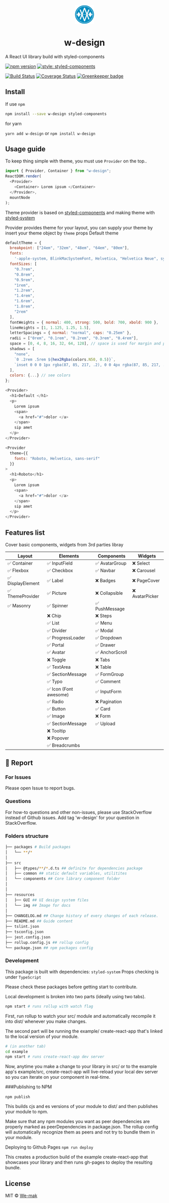 <div align="center">
 <img height="60" width="60" src="resources/img/logo.png">
 <h1>w-design</h1>
</div>

A React UI library build with styled-components

[![npm version](https://badge.fury.io/js/w-design.svg)](https://badge.fury.io/js/w-design)
[![style: styled-components](https://img.shields.io/badge/style-%F0%9F%92%85%20styled--components-orange.svg?colorB=daa357&colorA=db748e)](https://github.com/styled-components/styled-components)

[![Build Status](https://travis-ci.org/we-mak/w-design.svg?branch=master)](https://travis-ci.org/we-mak/w-design)
[![Coverage Status](https://coveralls.io/repos/github/we-mak/w-design/badge.svg?branch=master)](https://coveralls.io/github/we-mak/w-design?branch=master)
[![Greenkeeper badge](https://badges.greenkeeper.io/we-mak/w-design.svg)](https://greenkeeper.io/)

## Install

If use `npm`

```sh
npm install --save w-design styled-components
```

for yarn

`yarn add w-design` or `npm install w-design`

## Usage guide

To keep thing simple with theme, you must use `Provider` on the top..

```js
import { Provider, Container } from "w-design";
ReactDOM.render(
  <Provider>
    <Container> Lorem ipsum </Container>
  </Provider>,
  mountNode
);
```

Theme provider is based on [styled-components](https://www.styled-components.com/) and making theme with [styled-system](http://jxnblk.com/styled-system/)

Provider provides theme for your layout, you can supply your theme by insert your theme object by `theme` props
Default theme

```js static
defaultTheme = {
  breakpoint: ["24em", "32em", "48em", "64em", "80em"],
  fonts:
    '-apple-system, BlinkMacSystemFont, Helvetica, "Helvetica Neue", system-ui, sans-serif',
  fontSizes: [
    "0.7rem",
    "0.8rem",
    "0.9rem",
    "1rem",
    "1.2rem",
    "1.4rem",
    "1.6rem",
    "1.8rem",
    "2rem"
  ],
  fontWeights = { normal: 400, strong: 500, bold: 700, xbold: 900 },
  lineHeights = [1, 1.125, 1.25, 1.5],
  letterSpacings = { normal: "normal", caps: "0.25em" },
  radii = ["0rem", "0.1rem", "0.2rem", "0.3rem", "0.4rem"],
  space = [0, 4, 8, 16, 32, 64, 128], // space is used for margin and padding scales
  shadows = [
    "none",
    `0 .2rem .5rem ${hex2Rgba(colors.N50, 0.5)}`,
    `inset 0 0 0 1px rgba(87, 85, 217, .2), 0 0 4px rgba(87, 85, 217, .2)`
  ],
  colors: {...} // see colors
};
```

```js
<Provider>
  <h1>Default </h1>
  <p>
    Lorem ipsum
    <span>
      <a href="#">dolor </a>
    </span>
    sip amet
  </p>
</Provider>
```

```js
<Provider
  theme={{
    fonts: "Roboto, Helvetica, sans-serif"
  }}
>
  <h1>Roboto</h1>
  <p>
    Lorem ipsum
    <span>
      <a href="#">dolor </a>
    </span>
    sip amet
  </p>
</Provider>
```

## Features list

Cover basic components, widgets from 3rd parties libray

| Layout            | Elements               | Components      | Widgets         |
| ----------------- | ---------------------- | --------------- | --------------- |
| ✅ Container      | ✅ InputField          | ✅ AvatarGroup  | ❌ Select       |
| ✅ Flexbox        | ✅ Checkbox            | ✅ Navbar       | ❌ Carousel     |
| ✅ DisplayElement | ✅ Label               | ❌ Badges       | ❌ PageCover    |
| ✅ ThemeProvider  | ✅ Picture             | ❌ Collapsible  | ❌ AvatarPicker |
| ✅ Masonry        | ✅ Spinner             | ✅ PushMessage  |                 |
|                   | ❌ Chip                | ❌ Steps        |                 |
|                   | ✅ List                | ✅ Menu         |                 |
|                   | ✅ Divider             | ✅ Modal        |                 |
|                   | ✅ ProgressLoader      | ✅ Dropdown     |                 |
|                   | ✅ Portal              | ✅ Drawer       |                 |
|                   | ✅ Avatar              | ✅ AnchorScroll |                 |
|                   | ❌ Toggle              | ❌ Tabs         |                 |
|                   | ✅ TextArea            | ❌ Table        |                 |
|                   | ✅ SectionMessage      | ✅ FormGroup    |                 |
|                   | ✅ Typo                | ✅ Comment      |                 |
|                   | ✅ Icon (Font awesome) | ✅ InputForm    |                 |
|                   | ✅ Radio               | ❌ Pagination   |                 |
|                   | ✅ Button              | ✅ Card         |                 |
|                   | ✅ Image               | ❌ Form         |                 |
|                   | ✅ SectionMessage      | ✅ Upload       |                 |
|                   | ❌ Tooltip             |                 |                 |
|                   | ❌ Popover             |                 |                 |
|                   | ✅ Breadcrumbs         |                 |                 |

## 🐞 Report

### For Issues

Please open Issue to report bugs.

### Questions

For how-to questions and other non-issues, please use StackOverflow instead of Github issues. Add tag 'w-design' for your question in StackOverflow.

### Folders structure

```sh
├── packages # Build packages
│   └── **/*
│
├── src
│   ├── @types/**/*.d.ts ## definite for dependencies package
│   ├── common ## static default variables, utilitites
│   └── components ## Core library component folder
│
│
├── resources
│   ├── GUI ## UI design system files
│   └── img ## Image for docs
│
├── CHANGELOG.md ## Change history of every changes of each release.
├── README.md ## Guide content
├── tslint.json
├── tsconfig.json
├── jest.config.json
├── rollup.config.js ## rollup config
└── package.json ## npm packages config
```

### Development

This package is built with dependencies: `styled-system`
Props checking is under `TypeScript`

Please check these packages before getting start to contribute.

Local development is broken into two parts (ideally using two tabs).

```sh
npm start # runs rollup with watch flag
```

First, run rollup to watch your src/ module and automatically recompile it into dist/ whenever you make changes.

The second part will be running the example/ create-react-app that's linked to the local version of your module.

```sh
# (in another tab)
cd example
npm start # runs create-react-app dev server
```

Now, anytime you make a change to your library in src/ or to the example app's example/src, create-react-app will live-reload your local dev server so you can iterate on your component in real-time.

###Publishing to NPM

`npm publish`

This builds cjs and es versions of your module to dist/ and then publishes your module to npm.

Make sure that any npm modules you want as peer dependencies are properly marked as peerDependencies in package.json. The rollup config will automatically recognize them as peers and not try to bundle them in your module.

Deploying to Github Pages
`npm run deploy`

This creates a production build of the example create-react-app that showcases your library and then runs gh-pages to deploy the resulting bundle.

## License

MIT © [We-mak](https://github.com/we-mak)
